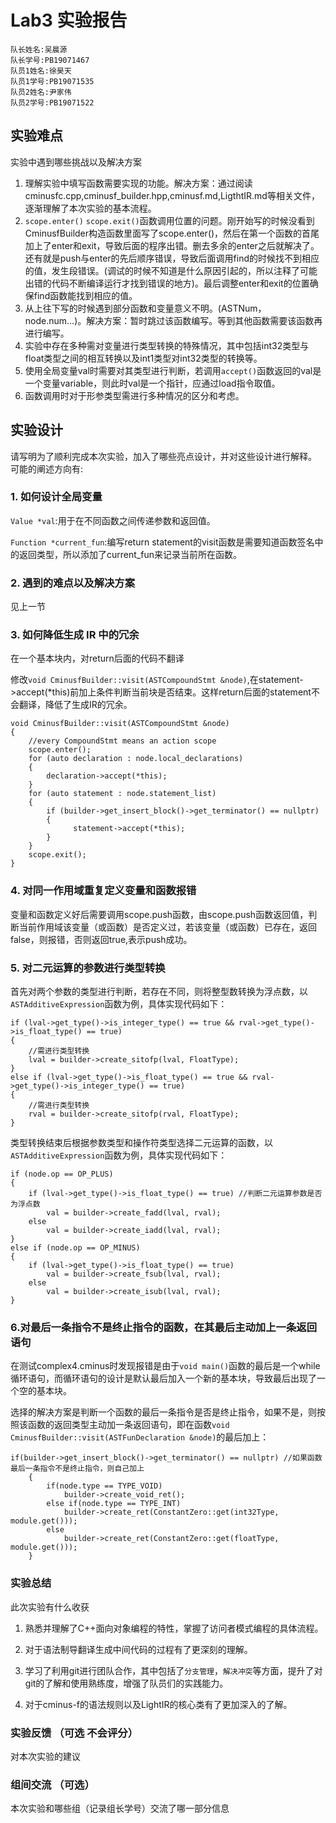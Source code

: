 # Lab3 实验报告

```
队长姓名:吴晨源
队长学号:PB19071467
队员1姓名:徐昊天
队员1学号:PB19071535
队员2姓名:尹家伟
队员2学号:PB19071522
```


## 实验难点

实验中遇到哪些挑战以及解决方案

1. 理解实验中填写函数需要实现的功能。解决方案：通过阅读cminusfc.cpp,cminusf_builder.hpp,cminusf.md,LigthtIR.md等相关文件，逐渐理解了本次实验的基本流程。
2. `scope.enter()` `scope.exit()`函数调用位置的问题。刚开始写的时候没看到CminusfBuilder构造函数里面写了scope.enter()，然后在第一个函数的首尾加上了enter和exit，导致后面的程序出错。删去多余的enter之后就解决了。还有就是push与enter的先后顺序错误，导致后面调用find的时候找不到相应的值，发生段错误。(调试的时候不知道是什么原因引起的，所以注释了可能出错的代码不断编译运行才找到错误的地方)。最后调整enter和exit的位置确保find函数能找到相应的值。
3. 从上往下写的时候遇到部分函数和变量意义不明。(ASTNum，node.num...)。解决方案：暂时跳过该函数编写。等到其他函数需要该函数再进行编写。
4. 实验中存在多种需对变量进行类型转换的特殊情况，其中包括int32类型与float类型之间的相互转换以及int1类型对int32类型的转换等。
5. 使用全局变量val时需要对其类型进行判断，若调用`accept()`函数返回的val是一个变量variable，则此时val是一个指针，应通过load指令取值。
6. 函数调用时对于形参类型需进行多种情况的区分和考虑。

## 实验设计

请写明为了顺利完成本次实验，加入了哪些亮点设计，并对这些设计进行解释。
可能的阐述方向有:

### 1. 如何设计全局变量

`Value *val`:用于在不同函数之间传递参数和返回值。

`Function *current_fun`:编写return statement的visit函数是需要知道函数签名中的返回类型，所以添加了current_fun来记录当前所在函数。

### 2. 遇到的难点以及解决方案

   见上一节

### 3. 如何降低生成 IR 中的冗余

在一个基本块内，对return后面的代码不翻译

修改`void CminusfBuilder::visit(ASTCompoundStmt &node)`,在statement->accept(*this)前加上条件判断当前块是否结束。这样return后面的statement不会翻译，降低了生成IR的冗余。

```
void CminusfBuilder::visit(ASTCompoundStmt &node)
{
    //every CompoundStmt means an action scope
    scope.enter();
    for (auto declaration : node.local_declarations)
    {
        declaration->accept(*this);
    }
    for (auto statement : node.statement_list)
    {
        if (builder->get_insert_block()->get_terminator() == nullptr)
        {
              statement->accept(*this);
        }
    }
    scope.exit();
}

```



### 4. 对同一作用域重复定义变量和函数报错

变量和函数定义好后需要调用scope.push函数，由scope.push函数返回值，判断当前作用域该变量（或函数）是否定义过，若该变量（或函数）已存在，返回false，则报错，否则返回true,表示push成功。



### 5. 对二元运算的参数进行类型转换

首先对两个参数的类型进行判断，若存在不同，则将整型数转换为浮点数，以`ASTAdditiveExpression`函数为例，具体实现代码如下：

```
if (lval->get_type()->is_integer_type() == true && rval->get_type()->is_float_type() == true)
{
    //需进行类型转换
    lval = builder->create_sitofp(lval, FloatType);
}
else if (lval->get_type()->is_float_type() == true && rval->get_type()->is_integer_type() == true)
{
    //需进行类型转换
    rval = builder->create_sitofp(rval, FloatType);
}
```

类型转换结束后根据参数类型和操作符类型选择二元运算的函数，以`ASTAdditiveExpression`函数为例，具体实现代码如下：

```
if (node.op == OP_PLUS)
{
    if (lval->get_type()->is_float_type() == true) //判断二元运算参数是否为浮点数
        val = builder->create_fadd(lval, rval);
    else
        val = builder->create_iadd(lval, rval);
}
else if (node.op == OP_MINUS)
{
    if (lval->get_type()->is_float_type() == true)
        val = builder->create_fsub(lval, rval);
    else
        val = builder->create_isub(lval, rval);
}
```



### 6.对最后一条指令不是终止指令的函数，在其最后主动加上一条返回语句

在测试complex4.cminus时发现报错是由于`void main()`函数的最后是一个while循环语句，而循环语句的设计是默认最后加入一个新的基本块，导致最后出现了一个空的基本块。

选择的解决方案是判断一个函数的最后一条指令是否是终止指令，如果不是，则按照该函数的返回类型主动加一条返回语句，即在函数`void CminusfBuilder::visit(ASTFunDeclaration &node)`的最后加上：

```
if(builder->get_insert_block()->get_terminator() == nullptr) //如果函数最后一条指令不是终止指令，则自己加上
    {
        if(node.type == TYPE_VOID)
            builder->create_void_ret();
        else if(node.type == TYPE_INT) 
            builder->create_ret(ConstantZero::get(int32Type, module.get()));
        else 
            builder->create_ret(ConstantZero::get(floatType, module.get()));
    }
```



### 实验总结

此次实验有什么收获

1. 熟悉并理解了C++面向对象编程的特性，掌握了访问者模式编程的具体流程。

2. 对于语法制导翻译生成中间代码的过程有了更深刻的理解。

3. 学习了利用git进行团队合作，其中包括了`分支管理`，`解决冲突`等方面，提升了对git的了解和使用熟练度，增强了队员们的实践能力。

4. 对于cminus-f的语法规则以及LightIR的核心类有了更加深入的了解。

### 实验反馈 （可选 不会评分）

对本次实验的建议

### 组间交流 （可选）

本次实验和哪些组（记录组长学号）交流了哪一部分信息
